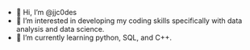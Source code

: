 - 👋 Hi, I’m @jjc0des
- 👀 I’m interested in developing my coding skills specifically with data analysis and data science. 
- 🌱 I’m currently learning python, SQL, and C++.


<!---
jjc0des/jjc0des is a ✨ special ✨ repository because its `README.md` (this file) appears on your GitHub profile.
You can click the Preview link to take a look at your changes.
--->
